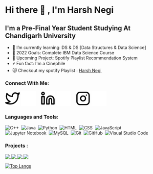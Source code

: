 # Hi there 👋 , I'm Harsh Negi  


## I'm a Pre-Final Year Student Studying At Chandigarh University

- 🌱 I’m currently learning: DS & DS [Data Structures & Data Science]
- 🥅 2022 Goals: Complete IBM Data Science Course
- 👯 Upcoming Project: Spotify Playlist Recommendation System
- ⚡ Fun fact: I'm a Cinephile
- 😻 Checkout my spotify Playlist : [Harsh Negi](https://open.spotify.com/user/jwxkomefm2s1eqdqmztzrrral)

### Connect With Me:

[![twitter](./img/twitter-light.svg)](https://twitter.com/harshNA2701#gh-light-mode-only)
[![twitter](./img/twitter-dark.svg)](https://twitter.com/harshNA2701#gh-dark-mode-only)
&nbsp;&nbsp;
[![linkedin](./img/linkedin-light.svg)](https://linkedin.com/in/harsh-negi-a808781a6#gh-light-mode-only)
[![linkedin](./img/linkedin-dark.svg)](https://linkedin.com/in/harsh-negi-a808781a6#gh-dark-mode-only)
&nbsp;&nbsp;
[![instagram](./img/instagram-light.svg)](https://instagram.com/harsh_____negi#gh-light-mode-only)
[![instagram](./img/instagram-dark.svg)](https://instagram.com/harsh_____negi#gh-dark-mode-only)


### Languages and Tools:

![C++](https://img.shields.io/badge/-C++-05122A?style=flat&logo=C%2B%2B)&nbsp;
![Java](https://img.shields.io/badge/-Java-05122A?style=flat&logo=java")&nbsp;
![Python](https://img.shields.io/badge/-Python-0D1117?style=flat&logo=python)&nbsp;
![HTML](https://img.shields.io/badge/-HTML-0D1117?style=flat&logo=HTML5)&nbsp;
![CSS](https://img.shields.io/badge/-CSS-0D1117?style=flat&logo=CSS3&logoColor=1572B6)&nbsp;
![JavaScript](https://img.shields.io/badge/-JavaScript-0D1117?style=flat&logo=javascript)&nbsp;
![Jupyter Notebook](https://img.shields.io/badge/-Jupyter%20Notebook-0D1117?style=flat&logo=jupyter)&nbsp;
![MySQL](https://img.shields.io/badge/-MySql-05122A?style=flat&logo=mysql")&nbsp;
![Git](https://img.shields.io/badge/-Git-0D1117?style=flat&logo=git)&nbsp;
![GitHub](https://img.shields.io/badge/-GitHub-0D1117?style=flat&logo=github)&nbsp;
![Visual Studio Code](https://img.shields.io/badge/-VS%20Code-0D1117?style=flat&logo=visual-studio-code&logoColor=007ACC)&nbsp; &nbsp;

### Projects :

<a href="https://github.com/harshnegi1434/PGLife">
  <img align="center" src="https://github-readme-stats.vercel.app/api/pin/?username=harshnegi1434&repo=PGLife" />
</a>
<a href="https://github.com/harshnegi1434/Chatbot">
  <img align="center" src="https://github-readme-stats.vercel.app/api/pin/?username=harshnegi1434&repo=Chatbot" />
</a>
<a href="https://github.com/harshnegi1434/Feedback_Recorder">
  <img align="center" src="https://github-readme-stats.vercel.app/api/pin/?username=harshnegi1434&repo=Feedback_Recorder" />
</a>
<a href="https://github.com/harshnegi1434/Quiz_Program">
  <img align="center" src="https://github-readme-stats.vercel.app/api/pin/?username=harshnegi1434&repo=Quiz_Program" />
</a>


[![Top Langs](https://github-readme-stats.vercel.app/api/top-langs/?username=harshnegi1434)](https://github.com/anuraghazra/github-readme-stats)



[twitter]: https://twitter.com/harshNA2701
[instagram]: https://instagram.com/harsh_____negi
[linkedin]: https://linkedin.com/in/harsh-negi-a808781a6
